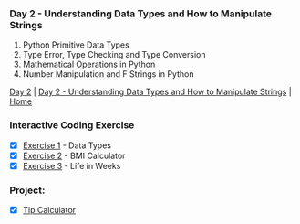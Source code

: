 ### Day 2 - Understanding Data Types and How to Manipulate Strings
1. Python Primitive Data Types
2. Type Error, Type Checking and Type Conversion
3. Mathematical Operations in Python
4. Number Manipulation and F Strings in Python

[Day 2](https://github.com/gwynnbonita/100-Days-of-Code-The-Complete-Python-Pro-Bootcamp/tree/main/Day%202) | [Day 2 - Understanding Data Types and How to Manipulate Strings](https://github.com/gwynnbonita/100-Days-of-Code-The-Complete-Python-Pro-Bootcamp/blob/main/Day%202/Day%202%20-%20Understanding%20Data%20Types%20and%20How%20to%20Manipulate%20Strings.py) | [Home](https://github.com/gwynnbonita/100-Days-of-Code-The-Complete-Python-Pro-Bootcamp)

### Interactive Coding Exercise
- [x] [Exercise 1](https://github.com/gwynnbonita/100-Days-of-Code-The-Complete-Python-Pro-Bootcamp/blob/main/Day%202/Exercise%201.py) - Data Types
- [x] [Exercise 2](https://github.com/gwynnbonita/100-Days-of-Code-The-Complete-Python-Pro-Bootcamp/blob/main/Day%202/Exercise%202.py) - BMI Calculator
- [x] [Exercise 3](https://github.com/gwynnbonita/100-Days-of-Code-The-Complete-Python-Pro-Bootcamp/blob/main/Day%202/Exercise%203.py) - Life in Weeks

### Project:
- [x] [Tip Calculator](https://github.com/gwynnbonita/100-Days-of-Code-The-Complete-Python-Pro-Bootcamp/blob/main/Day%202/Project.py)
